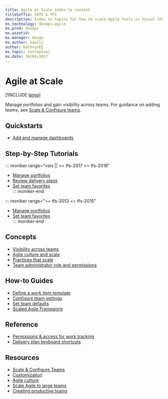 ```yaml
---
title: Agile at Scale index to content
titleSuffix: VSTS & TFS
description: Index to topics for how to scale Agile tools in Visual Studio Team Services & Team Foundation Server 
ms.technology: devops-agile
ms.prod: devops
ms.assetid: 
ms.manager: douge
ms.author: kaelli
author: KathrynEE
ms.topic: conceptual
ms.date: 10/04/2017
---
```


# Agile at Scale  

[!INCLUDE [temp](../_shared/version-vsts-tfs-all-versions.md)]

Manage portfolios and gain visibility across teams. For guidance on adding teams, see [Scale & Configure teams](../../organizations/settings/index.md).

## Quickstarts

- [Add and manage dashboards](../../report/dashboards/dashboards.md?toc=/vsts/work/scale/toc.json&bc=/vsts/work/scale/breadcrumb/toc.json)


## Step-by-Step Tutorials

::: moniker range="vsts || >= tfs-2017 <= tfs-2018" 
- [Manage portfolios](portfolio-management.md)
- [Review delivery plans](review-team-plans.md) 
- [Set team favorites](../../project/navigation/set-favorites.md?toc=/vsts/work/scale/toc.json&bc=/vsts/work/scale/breadcrumb/toc.json)  
::: moniker-end

::: moniker range=">= tfs-2013 <= tfs-2015" 
- [Manage portfolios](portfolio-management.md)
- [Set team favorites](../../project/navigation/set-favorites.md?toc=/vsts/work/scale/toc.json&bc=/vsts/work/scale/breadcrumb/toc.json)  
::: moniker-end

## Concepts 
       
- [Visibility across teams](visibility-across-teams.md)   
- [Agile culture and scale](agile-culture.md)   
- [Practices that scale](practices-that-scale.md)  
- [Team administrator role and permissions](team-administrator-permissions.md)

## How-to Guides
- [Define a work item template](../backlogs/work-item-template.md?toc=/vsts/work/scale/toc.json&bc=/vsts/work/scale/breadcrumb/toc.json)
- [Configure team settings](manage-team-assets.md) 
- [Set team defaults](set-team-defaults.md) 
- [Scaled Agile Framework](scaled-agile-framework.md)   


## Reference
- [Permissions & access for work tracking](../../organizations/security/permissions-access-work-tracking.md?toc=/vsts/work/scale/toc.json&bc=/vsts/work/scale/breadcrumb/toc.json)
- [Delivery plan keyboard shortcuts](delivery-plan-keyboard-shortcuts.md)  


## Resources  
- [Scale & Configure Teams](../../organizations/settings/index.md)
- [Customization](../customize/index.md)
- [Agile culture](/azure/devops/agile/agile-culture)  
- [Scale Agile to large teams](/azure/devops/agile/scale-agile-large-teams)  
- [Creating productive teams](/azure/devops/agile/productive-teams)    
